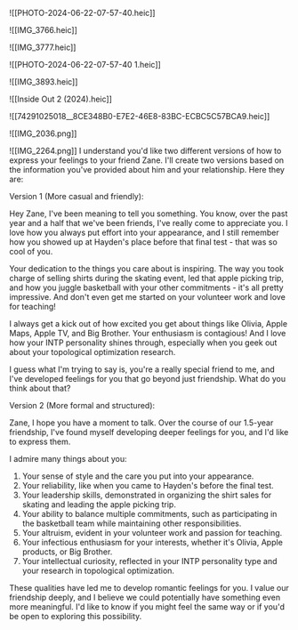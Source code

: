 ![[PHOTO-2024-06-22-07-57-40.heic]]

![[IMG_3766.heic]]

![[IMG_3777.heic]]

![[PHOTO-2024-06-22-07-57-40 1.heic]]

![[IMG_3893.heic]]

![[Inside Out 2 (2024).heic]]

![[74291025018__8CE348B0-E7E2-46E8-83BC-ECBC5C57BCA9.heic]]

![[IMG_2036.png]]

![[IMG_2264.png]]
I understand you'd like two different versions of how to express your feelings to your friend Zane. I'll create two versions based on the information you've provided about him and your relationship. Here they are:

Version 1 (More casual and friendly):

Hey Zane, I've been meaning to tell you something. You know, over the past year and a half that we've been friends, I've really come to appreciate you. I love how you always put effort into your appearance, and I still remember how you showed up at Hayden's place before that final test - that was so cool of you. 

Your dedication to the things you care about is inspiring. The way you took charge of selling shirts during the skating event, led that apple picking trip, and how you juggle basketball with your other commitments - it's all pretty impressive. And don't even get me started on your volunteer work and love for teaching!

I always get a kick out of how excited you get about things like Olivia, Apple Maps, Apple TV, and Big Brother. Your enthusiasm is contagious! And I love how your INTP personality shines through, especially when you geek out about your topological optimization research. 

I guess what I'm trying to say is, you're a really special friend to me, and I've developed feelings for you that go beyond just friendship. What do you think about that?

Version 2 (More formal and structured):

Zane, I hope you have a moment to talk. Over the course of our 1.5-year friendship, I've found myself developing deeper feelings for you, and I'd like to express them.

I admire many things about you:

1. Your sense of style and the care you put into your appearance.
2. Your reliability, like when you came to Hayden's before the final test.
3. Your leadership skills, demonstrated in organizing the shirt sales for skating and leading the apple picking trip.
4. Your ability to balance multiple commitments, such as participating in the basketball team while maintaining other responsibilities.
5. Your altruism, evident in your volunteer work and passion for teaching.
6. Your infectious enthusiasm for your interests, whether it's Olivia, Apple products, or Big Brother.
7. Your intellectual curiosity, reflected in your INTP personality type and your research in topological optimization.

These qualities have led me to develop romantic feelings for you. I value our friendship deeply, and I believe we could potentially have something even more meaningful. I'd like to know if you might feel the same way or if you'd be open to exploring this possibility.